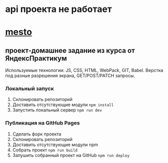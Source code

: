 # api проекта не работает

# [mesto](https://sajkeekloch.github.io/mesto/)

## проект-домашнее задание из курса от ЯндексПрактикум

Используемые технологии: JS, CSS, HTML, WebPack, GIT, Babel.
Верстка под разные разрешения экрана, GET/POST/PATCH запросы.

### Локальный запуск

1. Склонировать репозиторий
2. Доставить отсутствующие модули 
	`npm install`
3. Запустить локальный сервер
    `npm run dev`

### Публикация на GitHub Pages
1. Сделать форк проекта
2. Склонировать репозиторий
3. Доставить отсутствующие модули npm
4. Собрать проект
    `npm run build`
5. Запушить собранный проект на GitHub
    `npm run deploy`

